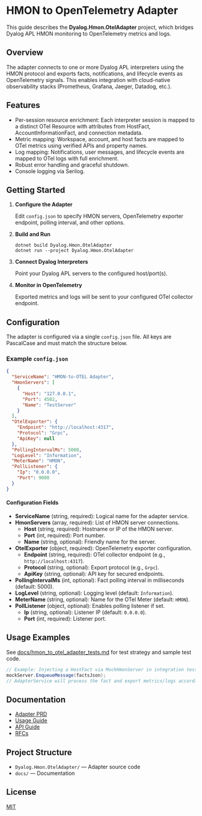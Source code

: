 # HMON to OpenTelemetry Adapter

This guide describes the **Dyalog.Hmon.OtelAdapter** project, which bridges Dyalog APL HMON monitoring to OpenTelemetry metrics and logs.

## Overview

The adapter connects to one or more Dyalog APL interpreters using the HMON protocol and exports facts, notifications, and lifecycle events as OpenTelemetry signals. This enables integration with cloud-native observability stacks (Prometheus, Grafana, Jaeger, Datadog, etc.).

## Features

- Per-session resource enrichment: Each interpreter session is mapped to a distinct OTel Resource with attributes from HostFact, AccountInformationFact, and connection metadata.
- Metric mapping: Workspace, account, and host facts are mapped to OTel metrics using verified APIs and property names.
- Log mapping: Notifications, user messages, and lifecycle events are mapped to OTel logs with full enrichment.
- Robust error handling and graceful shutdown.
- Console logging via Serilog.

## Getting Started

1. **Configure the Adapter**

   Edit `config.json` to specify HMON servers, OpenTelemetry exporter endpoint, polling interval, and other options.

2. **Build and Run**

   ```
   dotnet build Dyalog.Hmon.OtelAdapter
   dotnet run --project Dyalog.Hmon.OtelAdapter
   ```

3. **Connect Dyalog Interpreters**

   Point your Dyalog APL servers to the configured host/port(s).

4. **Monitor in OpenTelemetry**

   Exported metrics and logs will be sent to your configured OTel collector endpoint.

## Configuration

The adapter is configured via a single `config.json` file. All keys are PascalCase and must match the structure below.

### Example `config.json`

```json
{
  "ServiceName": "HMON-to-OTEL Adapter",
  "HmonServers": [
    {
      "Host": "127.0.0.1",
      "Port": 4502,
      "Name": "TestServer"
    }
  ],
  "OtelExporter": {
    "Endpoint": "http://localhost:4317",
    "Protocol": "Grpc",
    "ApiKey": null
  },
  "PollingIntervalMs": 5000,
  "LogLevel": "Information",
  "MeterName": "HMON",
  "PollListener": {
    "Ip": "0.0.0.0",
    "Port": 9000
  }
}
```

#### Configuration Fields

- **ServiceName** (string, required): Logical name for the adapter service.
- **HmonServers** (array, required): List of HMON server connections.
  - **Host** (string, required): Hostname or IP of the HMON server.
  - **Port** (int, required): Port number.
  - **Name** (string, optional): Friendly name for the server.
- **OtelExporter** (object, required): OpenTelemetry exporter configuration.
  - **Endpoint** (string, required): OTel collector endpoint (e.g., `http://localhost:4317`).
  - **Protocol** (string, optional): Export protocol (e.g., `Grpc`).
  - **ApiKey** (string, optional): API key for secured endpoints.
- **PollingIntervalMs** (int, optional): Fact polling interval in milliseconds (default: 5000).
- **LogLevel** (string, optional): Logging level (default: `Information`).
- **MeterName** (string, optional): Name for the OTel Meter (default: `HMON`).
- **PollListener** (object, optional): Enables polling listener if set.
  - **Ip** (string, optional): Listener IP (default: `0.0.0.0`).
  - **Port** (int, required): Listener port.

## Usage Examples

See [docs/hmon_to_otel_adapter_tests.md](hmon_to_otel_adapter_tests.md) for test strategy and sample test code.

```csharp
// Example: Injecting a HostFact via MockHmonServer in integration test
mockServer.EnqueueMessage(factsJson);
// AdapterService will process the fact and export metrics/logs accordingly
```

## Documentation

- [Adapter PRD](hmon-to-otel-adapter-PRD.md)
- [Usage Guide](hmon-usage-guide.md)
- [API Guide](hmonclient-api-guide.md)
- [RFCs](../RFCs/)

## Project Structure

- `Dyalog.Hmon.OtelAdapter/` — Adapter source code
- `docs/` — Documentation

## License

[MIT](../LICENSE)
